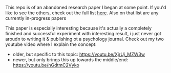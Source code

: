 This repo is of an abandoned research paper I began at some point. If you'd like to see the others, check out the full list [here](https://github.com/stars/evintunador/lists/research-papers). Also on that list are any currently in-progress papers

This paper is especially interesting because it's actually a completely finished and successful experiment with interesting result, i just never got aroudn to writing it & publishing ot a psychology journal. Check out my two youtube video where I explain the concept:
- older, but specific to this topic: https://youtu.be/XjrUj_MZW3w
- newer, but only brings this up towards the middle/end: https://youtu.be/nGdtmC2Vyko